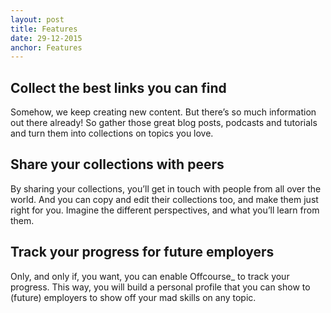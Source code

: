 ```yaml
---
layout: post
title: Features
date: 29-12-2015
anchor: Features
---
```

## Collect the best links you can find

Somehow, we keep creating new content. But there’s so much information out there already! So gather those great blog posts, podcasts and tutorials and turn them into collections on topics you love. 

## Share your collections with peers

By sharing your collections, you’ll get in touch with people from all over the world. And you can copy and edit their collections too, and make them just right for you. Imagine the different perspectives, and what you’ll learn from them. 

## Track your progress for future employers

Only, and only if, you want, you can enable Offcourse_ to track your progress. This way, you will build a personal profile that you can show to (future) employers to show off your mad skills on any topic.